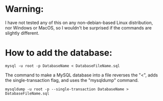 # Warning:
I have not tested any of this on any non-debian-based Linux distribution, nor Windows or MacOS, so I wouldn't be surprised if the commands are slightly different.

# How to add the database:
`mysql -u root -p DatabaseName < DatabaseFileName.sql`

The command to make a MySQL database into a file reverses the "<", adds the single-transaction flag, and uses the "mysqldump" command.

`mysqldump -u root -p --single-transaction DatabaseName > DatabaseFileName.sql`
